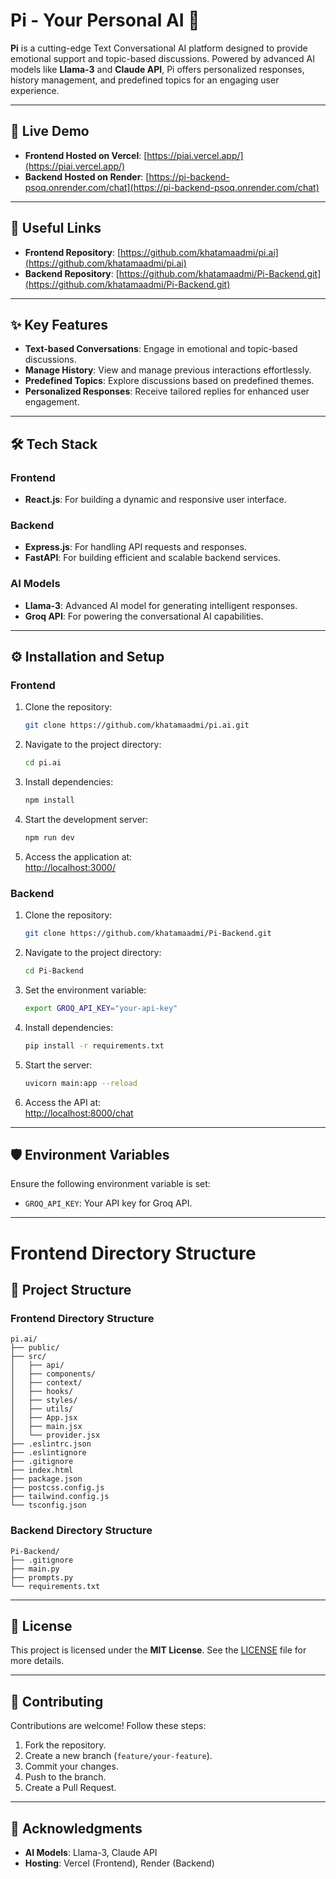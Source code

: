 # Pi - Your Personal AI 🚀

**Pi** is a cutting-edge Text Conversational AI platform designed to provide emotional support and topic-based discussions. Powered by advanced AI models like **Llama-3** and **Claude API**, Pi offers personalized responses, history management, and predefined topics for an engaging user experience.

---

## 🚀 Live Demo

- **Frontend Hosted on Vercel**: [https://piai.vercel.app/](https://piai.vercel.app/)
- **Backend Hosted on Render**: [https://pi-backend-psoq.onrender.com/chat](https://pi-backend-psoq.onrender.com/chat)

---

## 🔗 Useful Links

- **Frontend Repository**: [https://github.com/khatamaadmi/pi.ai](https://github.com/khatamaadmi/pi.ai)
- **Backend Repository**: [https://github.com/khatamaadmi/Pi-Backend.git](https://github.com/khatamaadmi/Pi-Backend.git)
---

## ✨ Key Features

- **Text-based Conversations**: Engage in emotional and topic-based discussions.
- **Manage History**: View and manage previous interactions effortlessly.
- **Predefined Topics**: Explore discussions based on predefined themes.
- **Personalized Responses**: Receive tailored replies for enhanced user engagement.

---

## 🛠 Tech Stack

### Frontend
- **React.js**: For building a dynamic and responsive user interface.

### Backend
- **Express.js**: For handling API requests and responses.
- **FastAPI**: For building efficient and scalable backend services.

### AI Models
- **Llama-3**: Advanced AI model for generating intelligent responses.
- **Groq API**: For powering the conversational AI capabilities.

---

## ⚙️ Installation and Setup

### Frontend
1. Clone the repository:
   ```bash
   git clone https://github.com/khatamaadmi/pi.ai.git
   ```
2. Navigate to the project directory:
   ```bash
   cd pi.ai
   ```
3. Install dependencies:
   ```bash
   npm install
   ```
4. Start the development server:
   ```bash
   npm run dev
   ```
5. Access the application at:  
   [http://localhost:3000/](http://localhost:3000/)

### Backend
1. Clone the repository:
   ```bash
   git clone https://github.com/khatamaadmi/Pi-Backend.git
   ```
2. Navigate to the project directory:
   ```bash
   cd Pi-Backend
   ```
3. Set the environment variable:
   ```bash
   export GROQ_API_KEY="your-api-key"
   ```
4. Install dependencies:
   ```bash
   pip install -r requirements.txt
   ```
5. Start the server:
   ```bash
   uvicorn main:app --reload
   ```
6. Access the API at:  
   [http://localhost:8000/chat](http://localhost:8000/chat)

---

## 🛡 Environment Variables

Ensure the following environment variable is set:
- `GROQ_API_KEY`: Your API key for Groq API.

---

# Frontend Directory Structure

## 📁 Project Structure

### Frontend Directory Structure
```plaintext
pi.ai/
├── public/
├── src/
│   ├── api/
│   ├── components/
│   ├── context/
│   ├── hooks/
│   ├── styles/
│   ├── utils/
│   ├── App.jsx
│   ├── main.jsx
│   └── provider.jsx
├── .eslintrc.json
├── .eslintignore
├── .gitignore
├── index.html
├── package.json
├── postcss.config.js
├── tailwind.config.js
└── tsconfig.json
```

### Backend Directory Structure
```plaintext
Pi-Backend/
├── .gitignore
├── main.py
├── prompts.py
└── requirements.txt
```

---

## 📄 License

This project is licensed under the **MIT License**. See the [LICENSE](LICENSE) file for more details.

---

## 🤝 Contributing

Contributions are welcome! Follow these steps:
1. Fork the repository.
2. Create a new branch (`feature/your-feature`).
3. Commit your changes.
4. Push to the branch.
5. Create a Pull Request.

---

## 🙌 Acknowledgments

- **AI Models**: Llama-3, Claude API
- **Hosting**: Vercel (Frontend), Render (Backend)

